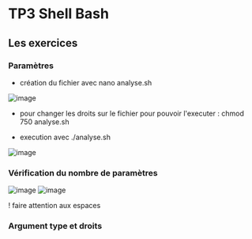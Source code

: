 # TP3 Shell Bash

## Les exercices
### Paramètres

- création du fichier avec nano analyse.sh

![image](https://user-images.githubusercontent.com/37480026/136797040-bec8d380-f13b-4400-b281-b87030119bbc.png)

- pour changer les droits sur le fichier pour pouvoir l'executer : chmod 750 analyse.sh

- execution avec ./analyse.sh

![image](https://user-images.githubusercontent.com/37480026/136797932-68283b87-3c30-4e26-a28b-29ada3f7520f.png)

### Vérification du nombre de paramètres

![image](https://user-images.githubusercontent.com/37480026/136801876-bbdefa7e-03bf-4099-a3cf-0e41adb2430f.png)
![image](https://user-images.githubusercontent.com/37480026/136801992-246bf69e-5248-4c1d-be59-8bfca6307bc1.png)

! faire attention aux espaces

### Argument type et droits




